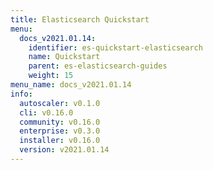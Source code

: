 ```yaml
---
title: Elasticsearch Quickstart
menu:
  docs_v2021.01.14:
    identifier: es-quickstart-elasticsearch
    name: Quickstart
    parent: es-elasticsearch-guides
    weight: 15
menu_name: docs_v2021.01.14
info:
  autoscaler: v0.1.0
  cli: v0.16.0
  community: v0.16.0
  enterprise: v0.3.0
  installer: v0.16.0
  version: v2021.01.14
---
```



